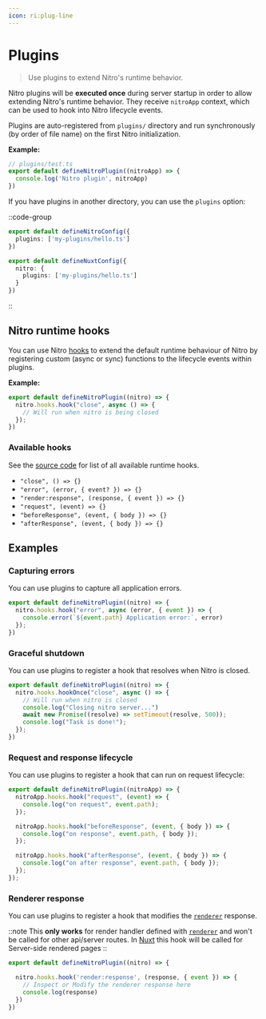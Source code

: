 ```yaml
---
icon: ri:plug-line
---
```


# Plugins

> Use plugins to extend Nitro's runtime behavior.

Nitro plugins will be **executed once** during server startup in order to allow extending Nitro's runtime behavior.
They receive `nitroApp` context, which can be used to hook into Nitro lifecycle events.

Plugins are auto-registered from `plugins/` directory and run synchronously (by order of file name) on the first Nitro initialization.


**Example:**

```ts
// plugins/test.ts
export default defineNitroPlugin((nitroApp) => {
  console.log('Nitro plugin', nitroApp)
})
```

If you have plugins in another directory, you can use the `plugins` option:

::code-group
```ts [nitro.config.ts]
export default defineNitroConfig({
  plugins: ['my-plugins/hello.ts']
})
```
```ts [nuxt.config.ts]
export default defineNuxtConfig({
  nitro: {
    plugins: ['my-plugins/hello.ts']
  }
})
```
::

## Nitro runtime hooks

You can use Nitro [hooks](https://github.com/unjs/hookable) to extend the default runtime behaviour of Nitro by registering custom (async or sync) functions to the lifecycle events within plugins.

**Example:**

```ts
export default defineNitroPlugin((nitro) => {
  nitro.hooks.hook("close", async () => {
    // Will run when nitro is being closed
  });
})
```

### Available hooks

See the [source code](https://github.com/nitrojs/nitro/blob/v2/src/core/index.ts#L75) for list of all available runtime hooks.

- `"close", () => {}`
- `"error", (error, { event? }) => {}`
- `"render:response", (response, { event }) => {}`
- `"request", (event) => {}`
- `"beforeResponse", (event, { body }) => {}`
- `"afterResponse", (event, { body }) => {}`

## Examples

### Capturing errors

You can use plugins to capture all application errors.

```ts
export default defineNitroPlugin((nitro) => {
  nitro.hooks.hook("error", async (error, { event }) => {
    console.error(`${event.path} Application error:`, error)
  });
})
```

### Graceful shutdown

You can use plugins to register a hook that resolves when Nitro is closed.

```ts
export default defineNitroPlugin((nitro) => {
  nitro.hooks.hookOnce("close", async () => {
    // Will run when nitro is closed
    console.log("Closing nitro server...")
    await new Promise((resolve) => setTimeout(resolve, 500));
    console.log("Task is done!");
  });
})
```

### Request and response lifecycle

You can use plugins to register a hook that can run on request lifecycle:

```ts
export default defineNitroPlugin((nitroApp) => {
  nitroApp.hooks.hook("request", (event) => {
    console.log("on request", event.path);
  });

  nitroApp.hooks.hook("beforeResponse", (event, { body }) => {
    console.log("on response", event.path, { body });
  });

  nitroApp.hooks.hook("afterResponse", (event, { body }) => {
    console.log("on after response", event.path, { body });
  });
});
```

### Renderer response

You can use plugins to register a hook that modifies the [`renderer`](https://nitro.build/config#renderer) response.

::note
This **only works** for render handler defined with [`renderer`](https://nitro.build/config#renderer) and won't be called for other api/server routes.
In [Nuxt](https://nuxt.com/) this hook will be called for Server-side rendered pages
::

```ts
export default defineNitroPlugin((nitro) => {

  nitro.hooks.hook('render:response', (response, { event }) => {
    // Inspect or Modify the renderer response here
    console.log(response)
  })
})
```
